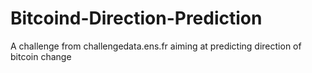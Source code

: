 # Bitcoind-Direction-Prediction
A challenge from challengedata.ens.fr aiming at predicting direction of bitcoin change
